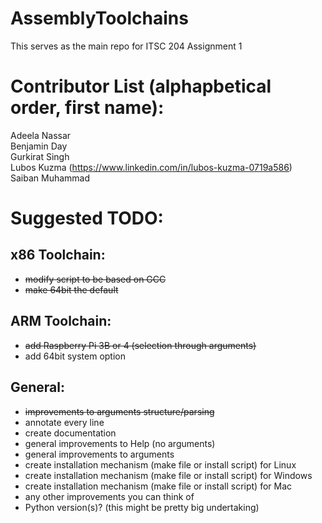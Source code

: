 # AssemblyToolchains
This serves as the main repo for ITSC 204 Assignment 1

# Contributor List (alphapbetical order, first name):
Adeela Nassar  
Benjamin Day  
Gurkirat Singh  
Lubos Kuzma (https://www.linkedin.com/in/lubos-kuzma-0719a586)  
Saiban Muhammad  



# Suggested TODO:
## x86 Toolchain:
- ~~modify script to be based on GCC~~
- ~~make 64bit the default~~

## ARM Toolchain:
- ~~add Raspberry Pi 3B or 4 (selection through arguments)~~
- add 64bit system option

## General:
- ~~improvements to arguments structure/parsing~~
- annotate every line
- create documentation
- general improvements to Help (no arguments)
- general improvements to arguments
- create installation mechanism (make file or install script) for Linux
- create installation mechanism (make file or install script) for Windows
- create installation mechanism (make file or install script) for Mac
- any other improvements you can think of
- Python version(s)? (this might be pretty big undertaking)


